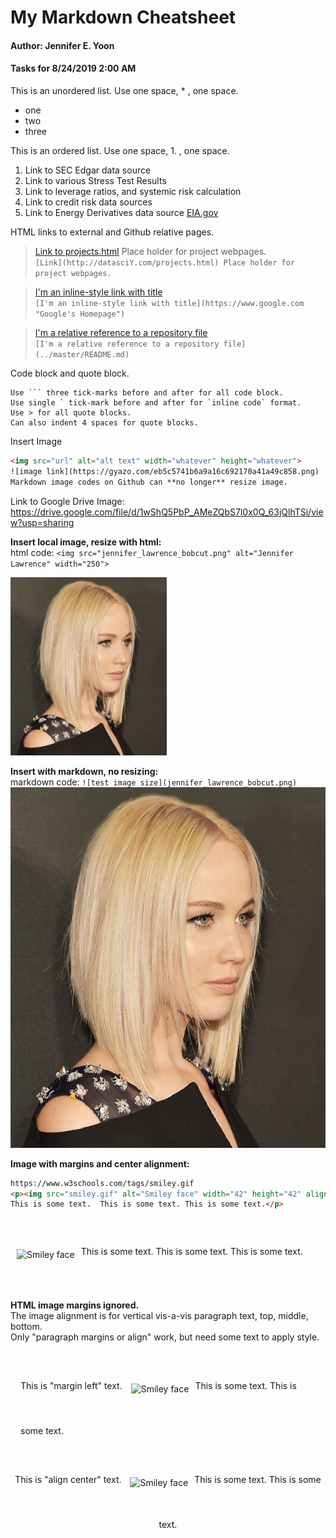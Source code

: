 #  My Markdown Cheatsheet  

#### Author: Jennifer E. Yoon  

#### Tasks for 8/24/2019 2:00 AM    

This is an unordered list. Use one space, * , one space.
 * one
 * two
 * three

This is an ordered list.  Use one space, 1. , one space.
 1. Link to SEC Edgar data source
 1. Link to various Stress Test Results  
 1. Link to leverage ratios, and systemic risk calculation 
 1. Link to credit risk data sources 
 1. Link to Energy Derivatives data source [EIA.gov](https://www.eia.gov/)  

HTML links to external and Github relative pages. 
> [Link to projects.html](http://datasciY.com/projects.html) Place holder for project webpages.  
  ```[Link](http://datasciY.com/projects.html) Place holder for project webpages.```
  
> [I'm an inline-style link with title](https://www.google.com "Google's Homepage")  
  ```[I'm an inline-style link with title](https://www.google.com "Google's Homepage")```
  
> [I'm a relative reference to a repository file](../master/README.md)  
  ```[I'm a relative reference to a repository file](../master/README.md)```

Code block and quote block.  

    Use ``` three tick-marks before and after for all code block.  
    Use single ` tick-mark before and after for `inline code` format.
    Use > for all quote blocks.
    Can also indent 4 spaces for quote blocks.

Insert Image  
 
 ```html
 <img src="url" alt="alt text" width="whatever" height="whatever">
 ![image link](https://gyazo.com/eb5c5741b6a9a16c692170a41a49c858.png)
 Markdown image codes on Github can **no longer** resize image.
 ```
 
Link to Google Drive 
Image: https://drive.google.com/file/d/1wShQ5PbP_AMeZQbS7l0x0Q_63jQlhTSi/view?usp=sharing  
 
**Insert local image, resize with html:**  
html code: `<img src="jennifer_lawrence_bobcut.png" alt="Jennifer Lawrence" width="250">`  

<img src="jennifer_lawrence_bobcut.png" alt="Jennifer Lawrence" width="250">


**Insert with markdown, no resizing:**  
markdown code: `![test image size](jennifer_lawrence_bobcut.png)`  
![test image size](jennifer_lawrence_bobcut.png)
 
 **Image with margins and center alignment:**  

```html
https://www.w3schools.com/tags/smiley.gif
<p><img src="smiley.gif" alt="Smiley face" width="42" height="42" align="middle" style="margin:50px 10px">
This is some text.  This is some text. This is some text.</p>
```

<p><img src="https://www.w3schools.com/tags/smiley.gif" alt="Smiley face" width="42" height="42" align="middle" style="margin:50px 10px" />This is some text. This is some text. This is some text.</p>

**HTML image margins ignored.**   
The image alignment is for vertical vis-a-vis paragraph text, top, middle, bottom.    
Only "paragraph margins or align" work, but need some text to apply style.  

<p style="margin: 16px">This is "margin left" text. <img src="https://www.w3schools.com/tags/smiley.gif" alt="Smiley face" width="42" height="42" align="middle" style="margin:50px 10px" />This is some text. This is some text.</p>

<p align="center">This is "align center" text. <img src="https://www.w3schools.com/tags/smiley.gif" alt="Smiley face" width="42" height="42" align="middle" style="margin:50px 10px" />This is some text. This is some text.</p>
